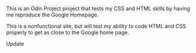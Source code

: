 This is an Odin Project project that tests my CSS and HTML skills by having me reproduce the Google Homepage.

This is a nonfunctional site, but will test my ability to code HTML and CSS properly to get as close to the Google home page.

Update
